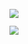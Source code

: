 ![](https://gitee.com/panda_soft/note_images/raw/master/path/%E5%AD%A6%E4%B9%A0.jpeg)

![](https://gitee.com/panda_soft/note_images/raw/master/path/%E5%AD%A6%E4%B9%A02.jpeg)